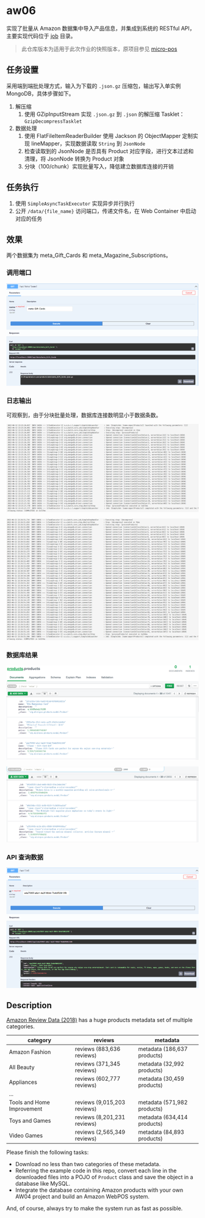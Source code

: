 # aw06

实现了批量从 Amazon 数据集中导入产品信息，并集成到系统的 RESTful API，主要实现代码位于 [job](./products/src/main/java/org/micropos/products/job/) 目录。

> 此仓库版本为适用于此次作业的快照版本，原项目参见 [micro-pos](https://github.com/StardustDL/micro-pos)

## 任务设置

采用端到端批处理方式，输入为下载的 `.json.gz` 压缩包，输出写入单实例 MongoDB，具体步骤如下。

1. 解压缩
   1. 使用 GZipInputStream 实现 `.json.gz` 到 `.json` 的解压缩 Tasklet：`GzipDecompressTasklet`
2. 数据处理
   1. 使用 FlatFileItemReaderBuilder 使用 Jackson 的 ObjectMapper 定制实现 lineMapper，实现数据读取 `String` 到 `JsonNode`
   2. 检查读取到的 JsonNode 是否具有 Product 对应字段，进行文本过滤和清理，将 JsonNode 转换为 Product 对象
   3. 分块（100/chunk）实现批量写入，降低建立数据库连接的开销

## 任务执行

1. 使用 `SimpleAsyncTaskExecutor` 实现异步并行执行
2. 公开 `/data/{file_name}` 访问端口，传递文件名，在 Web Container 中启动对应的任务

## 效果

两个数据集为 meta_Gift_Cards 和 meta_Magazine_Subscriptions。

### 调用端口

![](assets/swagger.png)

### 日志输出

可观察到，由于分块批量处理，数据库连接数明显小于数据条数。

![](assets/job1.png)

![](assets/job2.png)

### 数据库结果

![](assets/result1.png)

![](assets/result2.png)

### API 查询数据

![](assets/show.png)

## Description

[Amazon Review Data (2018)](https://nijianmo.github.io/amazon/index.html) has a huge products metadata set of multiple categories.

|category| reviews | metadata |
|--| -- | -- |
|Amazon Fashion|reviews (883,636 reviews)|metadata (186,637 products)|
|All Beauty|reviews (371,345 reviews)|metadata (32,992 products)|
|Appliances|reviews (602,777 reviews)|metadata (30,459 products)|
| ... |
|Tools and Home Improvement|reviews (9,015,203 reviews)|metadata (571,982 products)|
Toys and Games|reviews (8,201,231 reviews)|metadata (634,414 products)|
Video Games|reviews (2,565,349 reviews)|metadata (84,893 products)|

Please finish the following tasks:

- Download no less than two categories of these metadata.
- Referring the example code in this repo, convert each line in the downloaded files into a POJO of `Product` class and save the object in a database like MySQL. 
- Integrate the database containing Amazon products with your own AW04 project and build an Amazon WebPOS system.


And, of course, always try to make the system run as fast as possible.